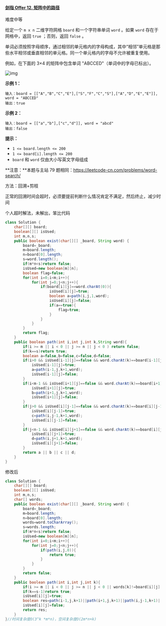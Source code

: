 #### [剑指 Offer 12. 矩阵中的路径](https://leetcode-cn.com/problems/ju-zhen-zhong-de-lu-jing-lcof/)

难度中等

给定一个 `m x n` 二维字符网格 `board` 和一个字符串单词 `word` 。如果 `word` 存在于网格中，返回 `true` ；否则，返回 `false` 。

单词必须按照字母顺序，通过相邻的单元格内的字母构成，其中“相邻”单元格是那些水平相邻或垂直相邻的单元格。同一个单元格内的字母不允许被重复使用。

 

例如，在下面的 3×4 的矩阵中包含单词 "ABCCED"（单词中的字母已标出）。

![img](https://assets.leetcode.com/uploads/2020/11/04/word2.jpg)

 

**示例 1：**

```
输入：board = [["A","B","C","E"],["S","F","C","S"],["A","D","E","E"]], word = "ABCCED"
输出：true
```

**示例 2：**

```
输入：board = [["a","b"],["c","d"]], word = "abcd"
输出：false
```

**提示：**

- `1 <= board.length <= 200`
- `1 <= board[i].length <= 200`
- `board` 和 `word` 仅由大小写英文字母组成 

**注意：**本题与主站 79 题相同：https://leetcode-cn.com/problems/word-search/

方法：回溯+剪枝

正常的回溯时间会超时，必须要提前判断什么情况肯定不满足，然后终止，减少时间

个人超时解法，未解出，笨比代码

```java
class Solution {
    char[][] board;
    boolean[][] isUsed;
    int m,n,s;
    public boolean exist(char[][] _board, String word) {
        board=_board;
        m=board.length;
        n=board[0].length;
        s=word.length();
        if(m*n<s)return false;
        isUsed=new boolean[m][n];
        boolean flag=false;
        for(int i=0;i<m;i++){
            for(int j=0;j<n;j++){
                if(board[i][j]==word.charAt(0)){
                    isUsed[i][j]=true;
                    boolean a=path(i,j,1,word);
                    isUsed[i][j]=false;
                    if(a==true){
                        flag=true;
                    }
                }
            }
        }
        return flag;
    }
    public boolean path(int i,int j,int k,String word){
        if(i >= m || i < 0 || j >= n || j < 0 ) return false;
        if(k==s)return true;
        boolean a=false,b=false,c=false,d=false;
        if(i>0 && isUsed[i-1][j]==false && word.charAt(k)==board[i-1][j]){
            isUsed[i-1][j]=true;
            a=path(i-1,j,k+1,word);
            isUsed[i-1][j]=false;
        }
        if(i<m-1 && isUsed[i+1][j]==false && word.charAt(k)==board[i+1][j]){
            isUsed[i+1][j]=true;
            b=path(i+1,j,k+1,word);
            isUsed[i+1][j]=false;
        }
        if(j>0 && isUsed[i][j-1]==false && word.charAt(k)==board[i][j-1]){
            isUsed[i][j-1]=true;
            c=path(i,j-1,k+1,word);
            isUsed[i][j-1]=false;
        }
        if(j<n-1 && isUsed[i][j+1]==false && word.charAt(k)==board[i][j+1]){
            isUsed[i][j+1]=true;
            d=path(i,j+1,k+1,word);
            isUsed[i][j+1]=false;
        }
        return a || b || c || d;
    }
}
```

修改后

```java
class Solution {
    char[][] board;
    boolean[][] isUsed;
    int m,n,s;
    char[] words;
    public boolean exist(char[][] _board, String word) {
        board=_board;
        m=board.length;
        n=board[0].length;
        words=word.toCharArray();
        s=words.length;
        if(m*n<s)return false;
        isUsed=new boolean[m][n];
        for(int i=0;i<m;i++){
            for(int j=0;j<n;j++){
                if(path(i,j,0)){
                    return true;
                }
            }
        }
        return false;
    }
    public boolean path(int i,int j,int k){
        if(i >= m || i < 0 || j >= n || j < 0 || words[k]!=board[i][j] || isUsed[i][j]) return false;
        if(k==s-1)return true;
        isUsed[i][j]=true;
        boolean res=path(i-1,j,k+1)||path(i+1,j,k+1)||path(i,j-1,k+1)||path(i,j+1,k+1); 
        isUsed[i][j]=false;
        return res;
    }
}//时间复杂度O(3^k *m*n)，空间复杂度O(2m*n+k)
```

